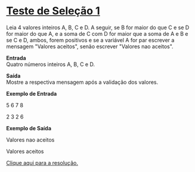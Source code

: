 # [Teste de Seleção 1](https://judge.beecrowd.com/pt/problems/view/1001)

Leia 4 valores inteiros A, B, C e D. A seguir, se B for maior do que C e se D for maior do que A, e a soma de C com D for maior que a soma de A e B e se C e D, ambos, forem positivos e se a variável A for par escrever a mensagem "Valores aceitos", senão escrever "Valores nao aceitos".  

**Entrada**  
Quatro números inteiros A, B, C e D.  

**Saída**  
Mostre a respectiva mensagem após a validação dos valores.  

**Exemplo de Entrada**  

5 6 7 8  

2 3 2 6

**Exemplo de Saída**  

Valores nao aceitos  

Valores aceitos  

[Clique aqui para a resolução.](beecrowd1035.c)  
